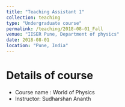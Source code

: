 ```yaml
---
title: "Teaching Assistant 1"
collection: teaching
type: "Undergraduate course"
permalink: /teaching/2018-08-01_Fall
venue: "IISER Pune, Department of physics"
date: 2018-08-01
location: "Pune, India"
---
```


Details of course
======
* Course name : World of Physics
* Instructor: Sudharshan Ananth

